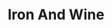 ---
title: "Iron And Wine"
summary: "Samuel Beam , better known by his stage and recording name Iron & Wine, is an American singer-songwriter."
image: "iron-and-wine.jpg"
---